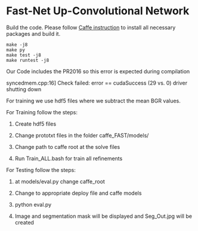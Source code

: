 # Fast-Net Up-Convolutional Network 

Build the code. Please follow [Caffe instruction](http://caffe.berkeleyvision.org/installation.html) to install all necessary packages and build it.
  ```
  make -j8
  make py
  make test -j8
  make runtest -j8
  ```

 Our Code includes the PR2016 so this error is expected during compilation  

 syncedmem.cpp:16] Check failed: error == cudaSuccess (29 vs. 0) driver shutting down


For training we use hdf5 files where we subtract the mean BGR values. 

For Training follow the steps: 

1) Create hdf5 files

2) Change prototxt files in the folder caffe_FAST/models/

3) Change path to caffe root at the solve files

4) Run Train_ALL.bash for train all refinements


For Testing follow the steps:

1) at models/eval.py change caffe_root

2) Change to appropriate deploy file and caffe models

3) python eval.py

4) Image and segmentation mask will be displayed and Seg_Out.jpg will be created